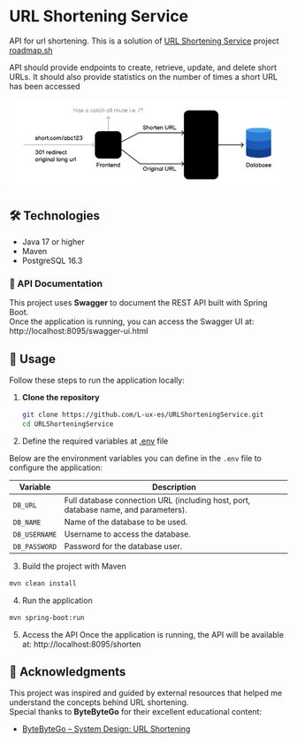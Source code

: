 # URL Shortening Service

API for url shortening. This is a solution
of [URL Shortening Service](https://roadmap.sh/projects/url-shortening-service)
project [roadmap.sh](https://roadmap.sh)

API should provide endpoints to create, retrieve, update, and delete short URLs. It should
also provide statistics on the number of times a short URL has been accessed

![Diagram](Diagram.png)

## 🛠️ Technologies

- Java 17 or higher
- Maven
- PostgreSQL 16.3

### 📖 API Documentation

This project uses **Swagger** to document the REST API built with Spring Boot.  
Once the application is running, you can access the Swagger UI at:
http://localhost:8095/swagger-ui.html

## 🚀 Usage

Follow these steps to run the application locally:

1. **Clone the repository**
   ```bash
   git clone https://github.com/L-ux-es/URLShorteningService.git
   cd URLShorteningService

2. Define the required variables at [.env](.env) file

Below are the environment variables you can define in the `.env` file to configure the application:

| Variable      | Description                                                                         |
|---------------|-------------------------------------------------------------------------------------|
| `DB_URL`      | Full database connection URL (including host, port, database name, and parameters). |
| `DB_NAME`     | Name of the database to be used.                                                    |
| `DB_USERNAME` | Username to access the database.                                                    |
| `DB_PASSWORD` | Password for the database user.                                                     |

3. Build the project with Maven

```bash
mvn clean install
````

4. Run the application

```bash
mvn spring-boot:run
```

5. Access the API Once the application is running, the API will be available at:
   http://localhost:8095/shorten

## 🙏 Acknowledgments

This project was inspired and guided by external resources that helped me understand the concepts behind URL shortening.  
Special thanks to **ByteByteGo** for their excellent educational content:

- [ByteByteGo – System Design: URL Shortening](https://youtu.be/HHUi8F_qAXM)  


